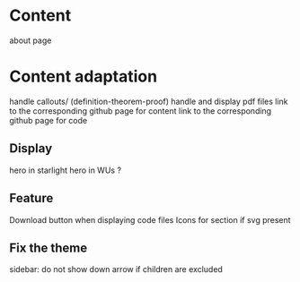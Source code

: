 # Content
about page

# Content adaptation
handle callouts/ (definition-theorem-proof)
handle and display pdf files
link to the corresponding github page for content
link to the corresponding github page for code

## Display
hero in starlight
hero in WUs ?

## Feature
Download button when displaying code files
Icons for section if svg present

## Fix the theme
sidebar: do not show down arrow if children are excluded